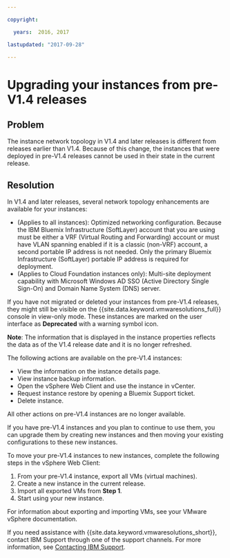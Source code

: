 ```yaml
---

copyright:

  years:  2016, 2017

lastupdated: "2017-09-28"

---
```


# Upgrading your instances from pre-V1.4 releases

## Problem

The instance network topology in V1.4 and later releases is different from releases earlier than V1.4. Because of this change, the instances that were deployed in pre-V1.4 releases cannot be used in their state in the current release.

## Resolution

In V1.4 and later releases, several network topology enhancements are available for your instances:
* (Applies to all instances): Optimized networking configuration. Because the IBM Bluemix Infrastructure (SoftLayer) account that you are using must be either a VRF (Virtual Routing and Forwarding) account or must have VLAN spanning enabled if it is a classic (non-VRF) account, a second portable IP address is not needed. Only the primary Bluemix Infrastructure (SoftLayer) portable IP address is required for deployment.
* (Applies to Cloud Foundation instances only): Multi-site deployment capability with Microsoft Windows AD SSO (Active Directory Single Sign-On) and Domain Name System (DNS) server.

If you have not migrated or deleted your instances from pre-V1.4 releases, they might still be visible on the {{site.data.keyword.vmwaresolutions_full}} console in view-only mode. These instances are marked on the user interface as **Deprecated** with a warning symbol icon.

**Note**: The information that is displayed in the instance properties reflects the data as of the V1.4 release date and it is no longer refreshed.

The following actions are available on the pre-V1.4 instances:
*  View the information on the instance details page.
*  View instance backup information.
*  Open the vSphere Web Client and use the instance in vCenter.
*  Request instance restore by opening a Bluemix Support ticket.
*  Delete instance.

All other actions on pre-V1.4 instances are no longer available.

If you have pre-V1.4 instances and you plan to continue to use them, you can upgrade them by creating new instances and then moving your existing configurations to these new instances.

To move your pre-V1.4 instances to new instances, complete the following steps in the vSphere Web Client:
1. From your pre-V1.4 instance, export all VMs (virtual machines).
2. Create a new instance in the current release.
3. Import all exported VMs from **Step 1**.
4. Start using your new instance.

For information about exporting and importing VMs, see your VMware vSphere documentation.

If you need assistance with {{site.data.keyword.vmwaresolutions_short}}, contact IBM Support through one of the support channels. For more information, see [Contacting IBM Support](trbl_support.html).
